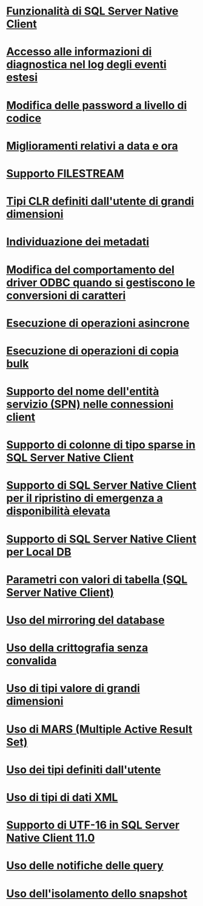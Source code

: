 # [Funzionalità di SQL Server Native Client](sql-server-native-client-features.md)

# [Accesso alle informazioni di diagnostica nel log degli eventi estesi](accessing-diagnostic-information-in-the-extended-events-log.md)
# [Modifica delle password a livello di codice](changing-passwords-programmatically.md)
# [Miglioramenti relativi a data e ora](date-and-time-improvements.md)
# [Supporto FILESTREAM](filestream-support.md)
# [Tipi CLR definiti dall'utente di grandi dimensioni](large-clr-user-defined-types.md)
# [Individuazione dei metadati](metadata-discovery.md)
# [Modifica del comportamento del driver ODBC quando si gestiscono le conversioni di caratteri](odbc-driver-behavior-change-when-handling-character-conversions.md)
# [Esecuzione di operazioni asincrone](performing-asynchronous-operations.md)
# [Esecuzione di operazioni di copia bulk](performing-bulk-copy-operations.md)
# [Supporto del nome dell'entità servizio (SPN) nelle connessioni client](service-principal-name-spn-support-in-client-connections.md)
# [Supporto di colonne di tipo sparse in SQL Server Native Client](sparse-columns-support-in-sql-server-native-client.md)
# [Supporto di SQL Server Native Client per il ripristino di emergenza a disponibilità elevata](sql-server-native-client-support-for-high-availability-disaster-recovery.md)
# [Supporto di SQL Server Native Client per Local DB](sql-server-native-client-support-for-localdb.md)
# [Parametri con valori di tabella (SQL Server Native Client)](table-valued-parameters-sql-server-native-client.md)
# [Uso del mirroring del database](using-database-mirroring.md)
# [Uso della crittografia senza convalida](using-encryption-without-validation.md)
# [Uso di tipi valore di grandi dimensioni](using-large-value-types.md)
# [Uso di MARS (Multiple Active Result Set)](using-multiple-active-result-sets-mars.md)
# [Uso dei tipi definiti dall'utente](using-user-defined-types.md)
# [Uso di tipi di dati XML](using-xml-data-types.md)
# [Supporto di UTF-16 in SQL Server Native Client 11.0](utf-16-support-in-sql-server-native-client-11-0.md)
# [Uso delle notifiche delle query](working-with-query-notifications.md)
# [Uso dell'isolamento dello snapshot](working-with-snapshot-isolation.md)
